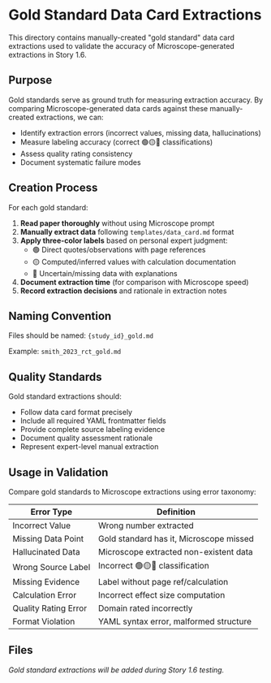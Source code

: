# Gold Standard Data Card Extractions

<!-- Powered by BMAD™ Core -->

This directory contains manually-created "gold standard" data card extractions used to validate the accuracy of Microscope-generated extractions in Story 1.6.

## Purpose

Gold standards serve as ground truth for measuring extraction accuracy. By comparing Microscope-generated data cards against these manually-created extractions, we can:

- Identify extraction errors (incorrect values, missing data, hallucinations)
- Measure labeling accuracy (correct 🟢🟡🔴 classifications)
- Assess quality rating consistency
- Document systematic failure modes

## Creation Process

For each gold standard:

1. **Read paper thoroughly** without using Microscope prompt
2. **Manually extract data** following `templates/data_card.md` format
3. **Apply three-color labels** based on personal expert judgment:
   - 🟢 Direct quotes/observations with page references
   - 🟡 Computed/inferred values with calculation documentation
   - 🔴 Uncertain/missing data with explanations
4. **Document extraction time** (for comparison with Microscope speed)
5. **Record extraction decisions** and rationale in extraction notes

## Naming Convention

Files should be named: `{study_id}_gold.md`

Example: `smith_2023_rct_gold.md`

## Quality Standards

Gold standard extractions should:
- Follow data card format precisely
- Include all required YAML frontmatter fields
- Provide complete source labeling evidence
- Document quality assessment rationale
- Represent expert-level manual extraction

## Usage in Validation

Compare gold standards to Microscope extractions using error taxonomy:

| Error Type | Definition |
|------------|------------|
| Incorrect Value | Wrong number extracted |
| Missing Data Point | Gold standard has it, Microscope missed |
| Hallucinated Data | Microscope extracted non-existent data |
| Wrong Source Label | Incorrect 🟢🟡🔴 classification |
| Missing Evidence | Label without page ref/calculation |
| Calculation Error | Incorrect effect size computation |
| Quality Rating Error | Domain rated incorrectly |
| Format Violation | YAML syntax error, malformed structure |

## Files

_Gold standard extractions will be added during Story 1.6 testing._
